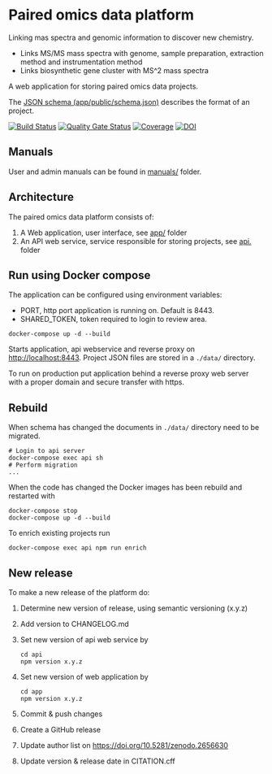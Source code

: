 # Paired omics data platform

Linking mas spectra and genomic information to discover new chemistry.

* Links MS/MS mass spectra with genome, sample preparation, extraction method and instrumentation method
* Links biosynthetic gene cluster with MS^2 mass spectra

A web application for storing paired omics data projects.

The [JSON schema (app/public/schema.json)](app/public/schema.json) describes the format of an project.

[![Build Status](https://travis-ci.org/iomega/paired-data-form.svg?branch=master)](https://travis-ci.org/iomega/paired-data-form)
[![Quality Gate Status](https://sonarcloud.io/api/project_badges/measure?project=iomega_paired-data-form&metric=alert_status)](https://sonarcloud.io/dashboard?id=iomega_paired-data-form)
[![Coverage](https://sonarcloud.io/api/project_badges/measure?project=iomega_paired-data-form&metric=coverage)](https://sonarcloud.io/dashboard?id=iomega_paired-data-form)
[![DOI](https://zenodo.org/badge/DOI/10.5281/zenodo.3569588.svg)](https://doi.org/10.5281/zenodo.3569588)

## Manuals

User and admin manuals can be found in [manuals/](manuals/) folder.

## Architecture

The paired omics data platform consists of:

1. A Web application, user interface, see [app/](app/) folder
2. An API web service, service responsible for storing projects, see [api.](api/) folder

## Run using Docker compose

The application can be configured using environment variables:

* PORT, http port application is running on. Default is 8443.
* SHARED_TOKEN, token required to login to review area.

```shell
docker-compose up -d --build
```

Starts application, api webservice and reverse proxy on [http://localhost:8443](http://localhost:8443).
Project JSON files are stored in a `./data/` directory.

To run on production put application behind a reverse proxy web server with a proper domain and secure transfer with https.

## Rebuild

When schema has changed the documents in `./data/` directory need to be migrated.

```shell
# Login to api server
docker-compose exec api sh
# Perform migration
...
```

When the code has changed the Docker images has been rebuild and restarted with

```shell
docker-compose stop
docker-compose up -d --build
```

To enrich existing projects run

```shell
docker-compose exec api npm run enrich
```

## New release

To make a new release of the platform do:

1. Determine new version of release, using semantic versioning (x.y.z)
2. Add version to CHANGELOG.md
3. Set new version of api web service by

    ```shell
    cd api
    npm version x.y.z
    ```

4. Set new version of web application by

    ```shell
    cd app
    npm version x.y.z
    ```

5. Commit & push changes
6. Create a GitHub release
7. Update author list on https://doi.org/10.5281/zenodo.2656630
8. Update version & release date in CITATION.cff
